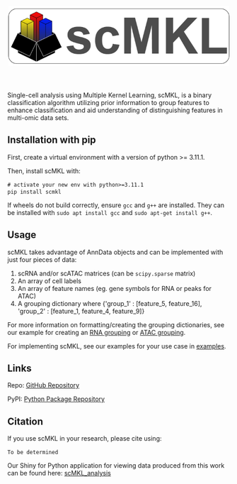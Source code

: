 <h1 align="center">
<img src="https://github.com/ohsu-cedar-comp-hub/scMKL/blob/main/scMKL_logo.png?raw=true" width="500"/>
</h1><br>

Single-cell analysis using Multiple Kernel Learning, scMKL, is a binary classification algorithm utilizing prior information to group features to enhance classification and aid understanding of distinguishing features in multi-omic data sets.


## Installation with pip
First, create a virtual environment with a version of python >= 3.11.1.

Then, install scMKL with:
```{bash}
# activate your new env with python>=3.11.1
pip install scmkl
```

If wheels do not build correctly, ensure ```gcc``` and ```g++``` are installed. They can be installed with ```sudo apt install gcc``` and ```sudo apt-get install g++```.

## Usage
scMKL takes advantage of AnnData objects and can be implemented with just four pieces of data:
1) scRNA and/or scATAC matrices (can be `scipy.sparse` matrix)
2) An array of cell labels
3) An array of feature names (eg. gene symbols for RNA or peaks for ATAC)
4) A grouping dictionary where {'group_1' : [feature_5, feature_16], 'group_2' : [feature_1, feature_4, feature_9]}

For more information on formatting/creating the grouping dictionaries, see our example for creating an [RNA grouping](https://github.com/ohsu-cedar-comp-hub/scMKL/blob/main/example/getting_RNA_groupings.ipynb) or [ATAC grouping](https://github.com/ohsu-cedar-comp-hub/scMKL/blob/main/example/getting_ATAC_groupings.ipynb).

For implementing scMKL, see our examples for your use case in [examples](https://github.com/ohsu-cedar-comp-hub/scMKL/tree/main/example).


## Links
Repo: [GitHub Repository](https://github.com/ohsu-cedar-comp-hub/scMKL)

PyPI: [Python Package Repository](https://pypi.org/project/scmkl/)


## Citation
If you use scMKL in your research, please cite using:
```
To be determined
```
Our Shiny for Python application for viewing data produced from this work can be found here: [scMKL_analysis](https://huggingface.co/spaces/scMKL-team/scMKL_analysis)